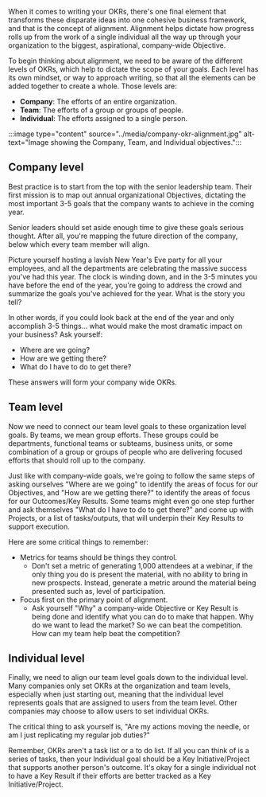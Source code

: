 When it comes to writing your OKRs, there's one final element that transforms these disparate ideas into one cohesive business framework, and that is the concept of alignment. Alignment helps dictate how progress rolls up from the work of a single individual all the way up through your organization to the biggest, aspirational, company-wide Objective.

To begin thinking about alignment, we need to be aware of the different levels of OKRs, which help to dictate the scope of your goals. Each level has its own mindset, or way to approach writing, so that all the elements can be added together to create a whole. Those levels are:

- **Company**: The efforts of an entire organization.
- **Team**: The efforts of a group or groups of people.
- **Individual**: The efforts assigned to a single person.

:::image type="content" source="../media/company-okr-alignment.jpg" alt-text="Image showing the Company, Team, and Individual objectives.":::

## Company level

Best practice is to start from the top with the senior leadership team. Their first mission is to map out annual organizational Objectives, dictating the most important 3-5 goals that the company wants to achieve in the coming year.

Senior leaders should set aside enough time to give these goals serious thought. After all, you're mapping the future direction of the company, below which every team member will align.

Picture yourself hosting a lavish New Year's Eve party for all your employees, and all the departments are celebrating the massive success you've had this year. The clock is winding down, and in the 3-5 minutes you have before the end of the year, you're going to address the crowd and summarize the goals you've achieved for the year. What is the story you tell?

In other words, if you could look back at the end of the year and only accomplish 3-5 things... what would make the most dramatic impact on your business? Ask yourself:

- Where are we going?
- How are we getting there?
- What do I have to do to get there?

These answers will form your company wide OKRs.

## Team level

Now we need to connect our team level goals to these organization level goals. By teams, we mean group efforts. These groups could be departments, functional teams or subteams, business units, or some combination of a group or groups of people who are delivering focused efforts that should roll up to the company.​

Just like with company-wide goals, we're going to follow the same steps of asking ourselves "Where are we going" to identify the areas of focus for our Objectives, and "How are we getting there?" to identify the areas of focus for our Outcomes/Key Results. Some teams might even go one step further and ask themselves "What do I have to do to get there?" and come up with Projects, or a list of tasks/outputs, that will underpin their Key Results to support execution.​

Here are some critical things to remember:​

- Metrics for teams should be things they control​.
  - Don't set a metric of generating 1,000 attendees at a webinar, if the only thing you do is present the material, with no ability to bring in new prospects. Instead, generate a metric around the material being presented such as, level of participation.​
- Focus first on the primary point of alignment​.
  - Ask yourself "Why" a company-wide Objective or Key Result is being done and identify what you can do to make that happen. Why do we want to lead the market? So we can beat the competition. How can my team help beat the competition?

## Individual level

Finally, we need to align our team level goals down to the individual level. Many companies only set OKRs at the organization and team levels, especially when just starting out, meaning that the individual level represents goals that are assigned to users from the team level. Other companies may choose to allow users to set individual OKRs.

The critical thing to ask yourself is, "Are my actions moving the needle, or am I just replicating my regular job duties?"

Remember, OKRs aren't a task list or a to do list. If all you can think of is a series of tasks, then your Individual goal should be a Key Initiative/Project that supports another person's outcome. It's okay for a single individual not to have a Key Result if their efforts are better tracked as a Key Initiative/Project.